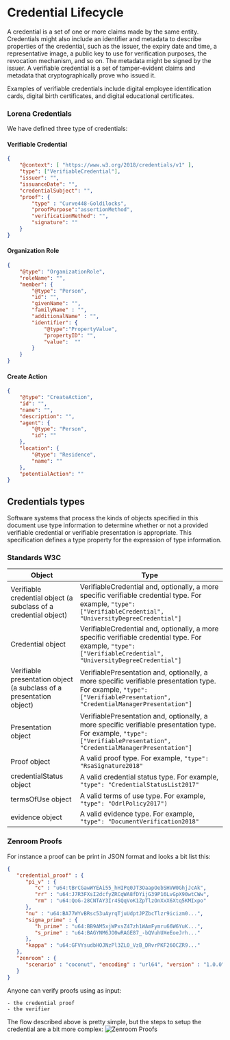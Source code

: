 # Credential Lifecycle
A credential is a set of one or more claims made by the same entity. Credentials might also include an identifier and metadata to describe properties of the credential, such as the issuer, the expiry date and time, a representative image, a public key to use for verification purposes, the revocation mechanism, and so on. The metadata might be signed by the issuer. A verifiable credential is a set of tamper-evident claims and metadata that cryptographically prove who issued it.

Examples of verifiable credentials include digital employee identification cards, digital birth certificates, and digital educational certificates. 

### Lorena Credentials

We have defined three type of credentials:

#### Verifiable Credential

```json
{
    "@context": [ "https://www.w3.org/2018/credentials/v1" ],
    "type": ["VerifiableCredential"],
    "issuer": "",
    "issuanceDate": "",
    "credentialSubject": "",
    "proof": {
        "type" : "Curve448-Goldilocks",
        "proofPurpose":"assertionMethod",
        "verificationMethod": "",
        "signature": ""
    }
}
```

#### Organization Role

```json
{
    "@type": "OrganizationRole",
    "roleName": "",
    "member": {
        "@type": "Person",
        "id": "",
        "givenName": "",
        "familyName" : "",
        "additionalName" : "",
        "identifier": {
            "@type":"PropertyValue",
            "propertyID": "",
            "value":  ""
        }
    }
}
```

#### Create Action

```json
{
    "@type": "CreateAction",
    "id": "",
    "name": "",
    "description": "",
    "agent": {
        "@type": "Person",
        "id": ""
    },
    "location": {
        "@type": "Residence",
        "name": ""
    },
    "potentialAction": ""
}
```

## Credentials types

Software systems that process the kinds of objects specified in this document use type information to determine whether or not a provided verifiable credential or verifiable presentation is appropriate. This specification defines a type property for the expression of type information. 

### Standards W3C
| Object | Type |
| -- | -- | 
| Verifiable credential object (a subclass of a credential object)  | VerifiableCredential and, optionally, a more specific verifiable credential type. For example, ```"type": ["VerifiableCredential", "UniversityDegreeCredential"] ```|
| Credential object  | VerifiableCredential and, optionally, a more specific verifiable credential type. For example, ```"type": ["VerifiableCredential", "UniversityDegreeCredential"]``` | 
| Verifiable presentation object (a subclass of a presentation object)  | VerifiablePresentation and, optionally, a more specific verifiable presentation type. For example, ```"type": ["VerifiablePresentation", "CredentialManagerPresentation"]``` | 
| Presentation object  | VerifiablePresentation and, optionally, a more specific verifiable presentation type. For example, ```"type": ["VerifiablePresentation", "CredentialManagerPresentation"] ```| 
| Proof object  | A valid proof type. For example, ```"type": "RsaSignature2018"``` | 
| credentialStatus object  | A valid credential status type. For example, ```"type": "CredentialStatusList2017"``` | 
| termsOfUse object  | A valid terms of use type. For example, ```"type": "OdrlPolicy2017") ```| 
| evidence object  | A valid evidence type. For example, ```"type": "DocumentVerification2018"``` | 

### Zenroom Proofs
For instance a proof can be print in JSON format and looks a bit list this:

```json
{
   "credential_proof" : {
      "pi_v" : {
         "c" : "u64:tBrCGawWYEAi55_hHIPq0JT3OaapOebSHVW0GhjJcAk",
         "rr" : "u64:J7R3FXsI2dcfyZRCqWA8fDYijG39P16LvGpX90wtCWw",
         "rm" : "u64:QoG-28CNTAY3Ir4SQqVoK1ZpTlzOnXxX6Xtq5KMIxpo"
      },
      "nu" : "u64:BA77WYvBRsc53uAyrqTjuUdptJPZbcTlzr9icizm0...",
      "sigma_prime" : {
         "h_prime" : "u64:BB9AM5xjWPxsZ47zh1WAmFymru66W6YuK...",
         "s_prime" : "u64:BAGYNM6JO0wRAGE87_-bQVuhUXeEoeJrh..."
      },
      "kappa" : "u64:GFVYsudbHOJNzPl3ZL0_VzB_DRvrPKF26OCZR9..."
   },
   "zenroom" : {
      "scenario" : "coconut", "encoding" : "url64", "version" : "1.0.0"
   }
}
```
Anyone can verify proofs using as input:

    - the credential proof
    - the verifier


The flow described above is pretty simple, but the steps to setup the credential are a bit more complex:
![Zenroom Proofs](../../images/zenroom-proofs.png)




<!-- 
## Issue

## Create

## Share

## Check

## Revoke

-->
